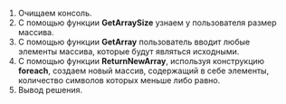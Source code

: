 1. Очищаем консоль.
2. С помощью функции **GetArraySize** узнаем у пользователя размер массива.
3. С помощью функции **GetArray** пользователь вводит любые элементы массива, которые будут являться исходными.  
4. С помощью функции **ReturnNewArray**, используя конструкцию **foreach**, создаем новый массив, содержащий в себе элементы, количество символов которых меньше либо равно.
5. Вывод решения.